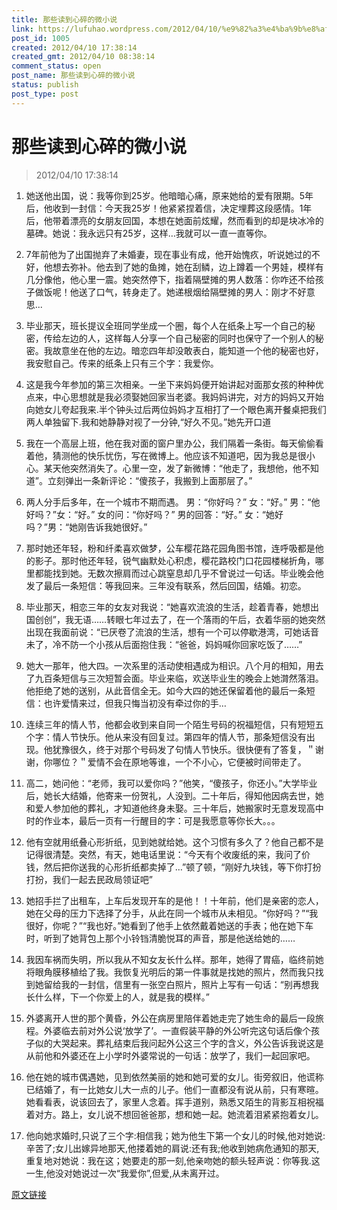 ```yaml
---
title: 那些读到心碎的微小说
link: https://lufuhao.wordpress.com/2012/04/10/%e9%82%a3%e4%ba%9b%e8%af%bb%e5%88%b0%e5%bf%83%e7%a2%8e%e7%9a%84%e5%be%ae%e5%b0%8f%e8%af%b4/
post_id: 1005
created: 2012/04/10 17:38:14
created_gmt: 2012/04/10 08:38:14
comment_status: open
post_name: 那些读到心碎的微小说
status: publish
post_type: post
---
```


# 那些读到心碎的微小说

> 2012/04/10 17:38:14

1. 她送他出国，说：我等你到25岁。他暗暗心痛，原来她给的爱有限期。5年后，他收到一封信：今天我25岁！他紧紧捏着信，决定埋葬这段感情。1年后，他带着漂亮的女朋友回国，本想在她面前炫耀，然而看到的却是块冰冷的墓碑。她说：我永远只有25岁，这样…我就可以一直一直等你。

2. 7年前他为了出国抛弃了未婚妻，现在事业有成，他开始愧疚，听说她过的不好，他想去弥补。他去到了她的鱼摊，她在刮鳞，边上蹲着一个男娃，模样有几分像他，他心里一震。她突然停下，指着隔壁摊的男人数落：你咋还不给孩子做饭呢！他送了口气，转身走了。她递根烟给隔壁摊的男人：刚才不好意思...

3. 毕业那天，班长提议全班同学坐成一个圈，每个人在纸条上写一个自己的秘密，传给左边的人，这样每人分享一个自己秘密的同时也保守了一个别人的秘密。我故意坐在他的左边。暗恋四年却没敢表白，能知道一个他的秘密也好，我安慰自己。传来的纸条上只有三个字：我爱你。

4. 这是我今年参加的第三次相亲。一坐下来妈妈便开始讲起对面那女孩的种种优点来，中心思想就是我必须娶她回家当老婆。我妈妈讲完，对方的妈妈又开始向她女儿夸起我来.半个钟头过后两位妈妈才互相打了一个眼色离开餐桌把我们两人单独留下.我和她静静对视了一分钟,“好久不见。”她先开口道

5. 我在一个高层上班，他在我对面的窗户里办公，我们隔着一条街。每天偷偷看着他，猜测他的快乐忧伤，写在微博上。他应该不知道吧，因为我总是很小心。某天他突然消失了。心里一空，发了新微博：“他走了，我想他，他不知道”。立刻弹出一条新评论：“傻孩子，我搬到上面那层了。”

7. 两人分手后多年，在一个城市不期而遇。 男：“你好吗？” 女：“好。” 男：“他好吗？”女：“好。” 女的问：“你好吗？” 男的回答：“好。” 女：“她好吗？”男：“她刚告诉我她很好。”

8. 那时她还年轻，粉和纤柔喜欢做梦，公车樱花路花园角图书馆，连呼吸都是他的影子。那时他还年轻，锐气幽默处心积虑，樱花路校门口花园楼梯折角，哪里都能找到她。无数次擦肩而过心跳窒息却几乎不曾说过一句话。毕业晚会他发了最后一条短信：等我回来。三年没有联系，然后回国，结婚。初恋。

9. 毕业那天，相恋三年的女友对我说：“她喜欢流浪的生活，趁着青春，她想出国创创”，我无语……转眼七年过去了，在一个落雨的午后，衣着华丽的她突然出现在我面前说：“已厌卷了流浪的生活，想有一个可以停歇港湾，可她话音未了，冷不防一个小孩从后面抱住我：“爸爸，妈妈喊你回家吃饭了……”

10. 她大一那年，他大四。一次系里的活动使相遇成为相识。八个月的相知，用去了九百条短信与三次短暂会面。毕业来临，欢送毕业生的晚会上她潸然落泪。他拒绝了她的送别，从此音信全无。如今大四的她还保留着他的最后一条短信：也许爱情来过，但我只悔当初没有牵过你的手…

11. 连续三年的情人节，他都会收到来自同一个陌生号码的祝福短信，只有短短五个字：情人节快乐。他从来没有回复过。第四年的情人节，那条短信没有出现。他犹豫很久，终于对那个号码发了句情人节快乐。很快便有了答复，＂谢谢，你哪位？＂爱情不会在原地等谁，一个不小心，它便被时间带走了。

12. 高二，她问他：“老师，我可以爱你吗？”他笑，“傻孩子，你还小。”大学毕业后，她长大结婚，他寄来一份贺礼，人没到。二十年后，得知他因病去世，她和爱人参加他的葬礼，才知道他终身未娶。三十年后，她搬家时无意发现高中时的作业本，最后一页有一行醒目的字：可是我愿意等你长大。。。

13. 他有空就用纸叠心形折纸，见到她就给她。这个习惯有多久了？他自己都不是记得很清楚。突然，有天，她电话里说：“今天有个收废纸的来，我问了价钱，然后把你送我的心形折纸都卖掉了…”顿了顿，“刚好九块钱，等下你打扮打扮，我们一起去民政局领证吧”

14. 她招手拦了出租车，上车后发现开车的是他！！十年前，他们是亲密的恋人，她在父母的压力下选择了分手，从此在同一个城市从未相见。“你好吗？”“我很好，你呢？”“我也好。”她看到了他手上依然戴着她送的手表；他在她下车时，听到了她背包上那个小铃铛清脆悦耳的声音，那是他送给她的……

15. 我因车祸而失明，所以我从不知女友长什么样。那年，她得了胃癌，临终前她将眼角膜移植给了我。我恢复光明后的第一件事就是找她的照片，然而我只找到她留给我的一封信，信里有一张空白照片，照片上写有一句话：“别再想我长什么样，下一个你爱上的人，就是我的模样。”

16. 外婆离开人世的那个黄昏，外公在病房里陪伴着她走完了她生命的最后一段旅程。外婆临去前对外公说‘放学了’。一直假装平静的外公听完这句话后像个孩子似的大哭起来。葬礼结束后我问起外公这三个字的含义，外公告诉我说这是从前他和外婆还在上小学时外婆常说的一句话：放学了，我们一起回家吧。

17. 他在她的城市偶遇她，见到依然美丽的她和她可爱的女儿。街旁叙旧，他谎称已结婚了，有一比她女儿大一点的儿子。他们一直都没有说从前，只有寒暄。她看看表，说该回去了，家里人念着。挥手道别，熟悉又陌生的背影互相祝福着对方。路上，女儿说不想回爸爸那，想和她一起。她流着泪紧紧抱着女儿。

18. 他向她求婚时,只说了三个字:相信我；她为他生下第一个女儿的时候,他对她说:辛苦了;女儿出嫁异地那天,他搂着她的肩说:还有我;他收到她病危通知的那天,重复地对她说：我在这；她要走的那一刻,他亲吻她的额头轻声说：你等我.这一生,他没对她说过一次“我爱你”,但爱,从未离开过。

[原文链接](http://www.readot.com/joy/moving-micro-stories.html)
